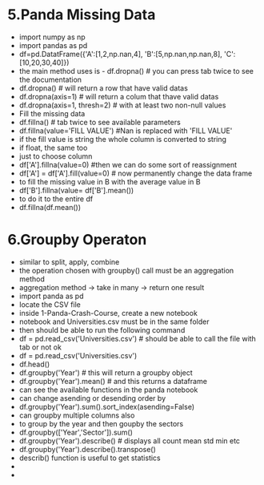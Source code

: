 # 5.Panda Missing Data
- import numpy as np
- import pandas as pd
- df=pd.DatatFrame({'A':[1,2,np.nan,4], 'B':[5,np.nan,np.nan,8], 'C':[10,20,30,40]})
- the main method uses is - df.dropna() # you can press tab twice to see the documentation
- df.dropna() # will return a row that have valid datas
- df.dropna(axis=1) # will return a colum that thave valid datas
- df.dropna(axis=1, thresh=2) # with at least two non-null values
- Fill the missing data
- df.fillna() # tab twice to see available parameters
- df.fillna(value='FILL VALUE') #Nan is replaced with 'FILL VALUE'
- if the fill value is string the whole column is converted to string
- if float, the same too
- just to choose column
- df['A'].fillna(value=0) #then we can do some sort of reassignment
- df['A'] = df['A'].fill(value=0) # now permanently change the data frame
- to fill the missing value in B with the average value in B
- df['B'].fillna(value= df['B'].mean())
- to do it to the entire df
- df.fillna(df.mean())
# 6.Groupby Operaton

- similar to split, apply, combine
- the operation chosen with groupby() call must be an aggregation method
- aggregation method -> take in many -> return one result
- import panda as pd
- locate the CSV file
- inside 1-Panda-Crash-Course, create a new notebook
- notebook and Universities.csv must be in the same folder
- then should be able to run the following command
- df = pd.read_csv('Universities.csv') # should be able to call the file with tab or not ok
- df = pd.read_csv('Universities.csv')
- df.head()
- df.groupby('Year') # this will return a groupby object
- df.groupby('Year').mean() # and this returns a dataframe
- can see the available functions in the panda notebook
- can change asending or desending order by
- df.groupby('Year').sum().sort_index(asending=False)
- can groupby multiple columns also
- to group by the year and then goupby the sectors
- df.groupby(['Year','Sector']).sum()
- df.groupby('Year').describe() # displays all count mean std min etc
- df.groupby('Year').describe().transpose()
- describ() function is useful to get statistics
- 
-


